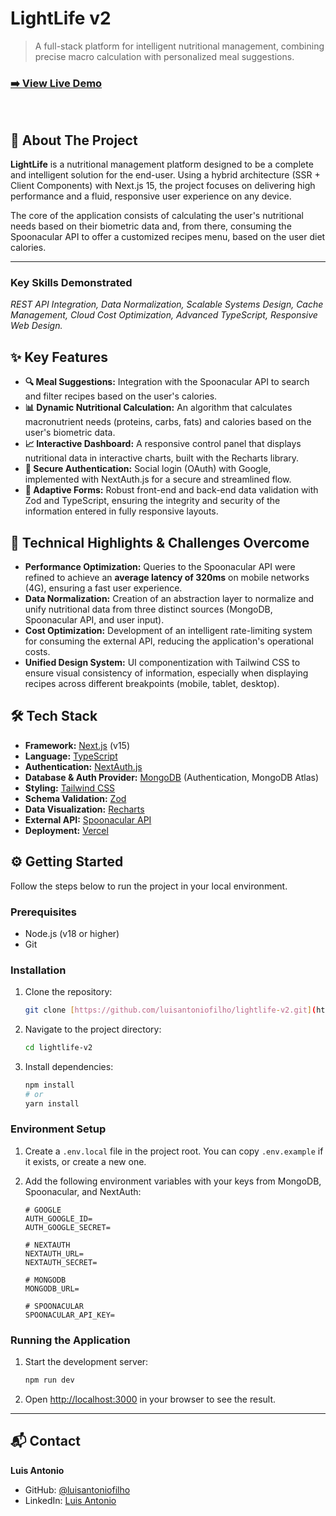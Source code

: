 # LightLife v2

> A full-stack platform for intelligent nutritional management, combining precise macro calculation with personalized meal suggestions.

### [➡️ View Live Demo](https://lightlife.vercel.app/)

<br>

## 📜 About The Project

**LightLife** is a nutritional management platform designed to be a complete and intelligent solution for the end-user. Using a hybrid architecture (SSR + Client Components) with Next.js 15, the project focuses on delivering high performance and a fluid, responsive user experience on any device.

The core of the application consists of calculating the user's nutritional needs based on their biometric data and, from there, consuming the Spoonacular API to offer a customized recipes menu, based on the user diet calories.

---

### Key Skills Demonstrated

_REST API Integration, Data Normalization, Scalable Systems Design, Cache Management, Cloud Cost Optimization, Advanced TypeScript, Responsive Web Design._

## ✨ Key Features

- **🔍 Meal Suggestions:** Integration with the Spoonacular API to search and filter recipes based on the user's calories.
- **📊 Dynamic Nutritional Calculation:** An algorithm that calculates macronutrient needs (proteins, carbs, fats) and calories based on the user's biometric data.
- **📈 Interactive Dashboard:** A responsive control panel that displays nutritional data in interactive charts, built with the Recharts library.
- **🔐 Secure Authentication:** Social login (OAuth) with Google, implemented with NextAuth.js for a secure and streamlined flow.
- **📱 Adaptive Forms:** Robust front-end and back-end data validation with Zod and TypeScript, ensuring the integrity and security of the information entered in fully responsive layouts.

## 🚀 Technical Highlights & Challenges Overcome

- **Performance Optimization:** Queries to the Spoonacular API were refined to achieve an **average latency of 320ms** on mobile networks (4G), ensuring a fast user experience.
- **Data Normalization:** Creation of an abstraction layer to normalize and unify nutritional data from three distinct sources (MongoDB, Spoonacular API, and user input).
- **Cost Optimization:** Development of an intelligent rate-limiting system for consuming the external API, reducing the application's operational costs.
- **Unified Design System:** UI componentization with Tailwind CSS to ensure visual consistency of information, especially when displaying recipes across different breakpoints (mobile, tablet, desktop).

## 🛠️ Tech Stack

- **Framework:** [Next.js](https://nextjs.org/) (v15)
- **Language:** [TypeScript](https://www.typescriptlang.org/)
- **Authentication:** [NextAuth.js](https://next-auth.js.org/)
- **Database & Auth Provider:** [MongoDB](https://mongodb.com/) (Authentication, MongoDB Atlas)
- **Styling:** [Tailwind CSS](https://tailwindcss.com/)
- **Schema Validation:** [Zod](https://zod.dev/)
- **Data Visualization:** [Recharts](https://recharts.org/)
- **External API:** [Spoonacular API](https://spoonacular.com/food-api)
- **Deployment:** [Vercel](https://vercel.com/)

## ⚙️ Getting Started

Follow the steps below to run the project in your local environment.

### Prerequisites

- Node.js (v18 or higher)
- Git

### Installation

1.  Clone the repository:
    ```bash
    git clone [https://github.com/luisantoniofilho/lightlife-v2.git](https://github.com/luisantoniofilho/lightlife-v2.git)
    ```
2.  Navigate to the project directory:
    ```bash
    cd lightlife-v2
    ```
3.  Install dependencies:
    ```bash
    npm install
    # or
    yarn install
    ```

### Environment Setup

1.  Create a `.env.local` file in the project root. You can copy `.env.example` if it exists, or create a new one.

2.  Add the following environment variables with your keys from MongoDB, Spoonacular, and NextAuth:

    ```env
    # GOOGLE
    AUTH_GOOGLE_ID=
    AUTH_GOOGLE_SECRET=

    # NEXTAUTH
    NEXTAUTH_URL=
    NEXTAUTH_SECRET=

    # MONGODB
    MONGODB_URL=

    # SPOONACULAR
    SPOONACULAR_API_KEY=
    ```

### Running the Application

1.  Start the development server:
    ```bash
    npm run dev
    ```
2.  Open [http://localhost:3000](http://localhost:3000) in your browser to see the result.

---

## 📬 Contact

**Luis Antonio**

- GitHub: [@luisantoniofilho](https://github.com/luisantoniofilho)
- LinkedIn: [Luis Antonio](linkedin.com/in/luis-antonio-497180299/)
